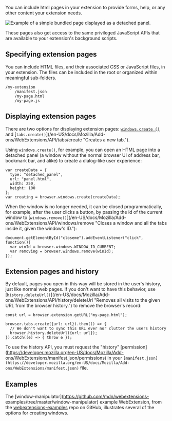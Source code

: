 You can include html pages in your extension to provide forms, help, or any
other content your extension needs.

![Example of a simple bundled page displayed as a detached
panel.](https://mdn.mozillademos.org/files/15073/bundled_page_as_panel.png)

These pages also get access to the same privileged JavaScript APIs that are
available to your extension's background scripts.

## Specifying extension pages

You can include HTML files, and their associated CSS or JavaScript files, in
your extension. The files can be included in the root or organized within
meaningful sub-folders.

    
    
    /my-extension
        /manifest.json
        /my-page.html
        /my-page.js

## Displaying extension pages

There are two options for displaying extension pages: [`windows.create
()`](/en-US/docs/Mozilla/Add-ons/WebExtensions/API/windows/create "Creates a
new window.") and [`tabs.create()`](/en-US/docs/Mozilla/Add-
ons/WebExtensions/API/tabs/create "Creates a new tab.").

Using `windows.create()`, for example, you can open an HTML page into a
detached panel (a window without the normal browser UI of address bar,
bookmark bar, and alike) to create a dialog-like user experience:

    
    
    var createData = {
      type: "detached_panel",
      url: "panel.html",
      width: 250,
      height: 100
    };
    var creating = browser.windows.create(createData);

When the window is no longer needed, it can be closed programmatically, for
example, after the user clicks a button, by passing the id of the current
window to [`windows.remove()`](/en-US/docs/Mozilla/Add-
ons/WebExtensions/API/windows/remove "Closes a window and all the tabs inside
it, given the window's ID."):

    
    
    document.getElementById("closeme").addEventListener("click", function(){
      var winId = browser.windows.WINDOW_ID_CURRENT;
      var removing = browser.windows.remove(winId);
    }); 

## Extension pages and history

By default, pages you open in this way will be stored in the user's history,
just like normal web pages. If you don't want to have this behavior, use
[`history.deleteUrl()`](/en-US/docs/Mozilla/Add-
ons/WebExtensions/API/history/deleteUrl "Removes all visits to the given URL
from the browser history.") to remove the browser's record:

    
    
    const url = browser.extension.getURL("my-page.html");
    
    browser.tabs.create({url: url}).then(() => {
      // We don't want to sync this URL ever nor clutter the users history
      browser.history.deleteUrl({url: url});
    }).catch((e) => { throw e });

To use the history API, you must request the "history"
[permission](https://developer.mozilla.org/en-US/docs/Mozilla/Add-
ons/WebExtensions/manifest.json/permissions) in your
`[manifest.json](https://developer.mozilla.org/en-US/docs/Mozilla/Add-
ons/WebExtensions/manifest.json)` file.

## Examples

The [window-manipulator](https://github.com/mdn/webextensions-
examples/tree/master/window-manipulator) example WebExtension, from the
[webextensions-examples](https://github.com/mdn/webextensions-examples) repo
on GitHub, illustrates several of the options for creating windows.

